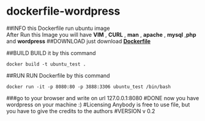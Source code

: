 # dockerfile-wordpress
##INFO 
this Dockerfile run ubuntu image <br>
After Run this Image you will have **VIM** , **CURL** , **man** , **apache** , **mysql** ,**php** and **wordpress**
##DOWNLOAD
just download [**Dockerfile**](https://github.com/mohamedelnagm211/dockerfile-wordpress/blob/master/Dockerfile)

##BUILD 
BUILD it by this command
```
docker build -t ubuntu_test .
```
##RUN
RUN Dockerfile by this command
```
docker run -it -p 8080:80 -p 3888:3306 ubuntu_test /bin/bash
```
###go to your browser and write on url 
127.0.0.1:8080 
#DONE
now you have wordpress on your machine :)
#Licensing
Anybody is free to use file, but you have to give the credits to the authors 
#VERSION
v 0.2
